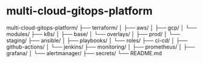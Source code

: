 # multi-cloud-gitops-platform

multi-cloud-gitops-platform/
├── terraform/
│   ├── aws/
│   ├── gcp/
│   └── modules/
├── k8s/
│   ├── base/
│   └── overlays/
│       ├── prod/
│       └── staging/
├── ansible/
│   ├── playbooks/
│   └── roles/
├── ci-cd/
│   ├── github-actions/
│   └── jenkins/
├── monitoring/
│   ├── prometheus/
│   ├── grafana/
│   └── alertmanager/
├── secrets/
└── README.md
